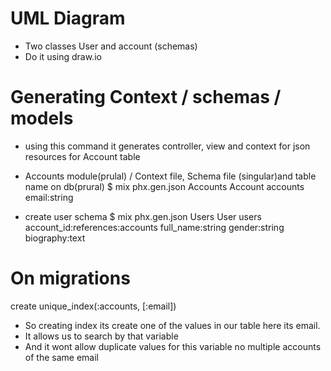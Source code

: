 # UML Diagram
- Two classes User and account (schemas)
- Do it using draw.io

# Generating Context / schemas / models
- using this command it generates controller, view and context for json resources for Account table
- Accounts module(prulal) / Context file, Schema file (singular)and table name on db(prural)
   $ mix phx.gen.json Accounts Account accounts email:string

- create user schema 
  $ mix phx.gen.json Users User users account_id:references:accounts full_name:string gender:string biography:text

 # On migrations 
   create unique_index(:accounts, [:email])
   - So creating index its create one of the values in our table here its email.
   - It allows us to search by that variable
   - And it wont allow duplicate values for this variable no multiple accounts of the same email